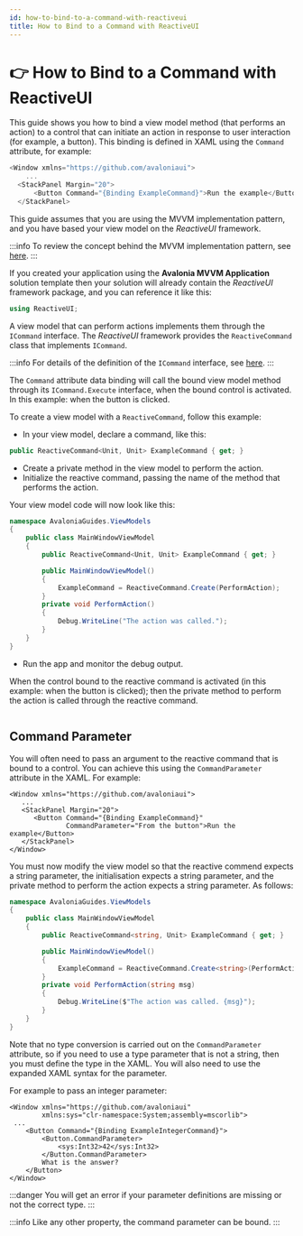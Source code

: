 ```yaml
---
id: how-to-bind-to-a-command-with-reactiveui
title: How to Bind to a Command with ReactiveUI
---
```



# 👉 How to Bind to a Command with ReactiveUI

This guide shows you how to bind a view model method (that performs an action) to a control that can initiate an action in response to user interaction (for example, a button). This binding is defined in XAML using the `Command` attribute, for example:

```csharp
<Window xmlns="https://github.com/avaloniaui">
    ...
  <StackPanel Margin="20">
      <Button Command="{Binding ExampleCommand}">Run the example</Button>
  </StackPanel>
```

This guide assumes that you are using the MVVM implementation pattern, and you have based your view model on the _ReactiveUI_ framework.

:::info
To review the concept behind the MVVM implementation pattern, see [here](../../concepts/the-mvvm-pattern/).&#x20;
:::

If you created your application using the **Avalonia MVVM Application** solution template then your solution will already contain the _ReactiveUI_ framework package, and you can reference it like this:

```csharp
using ReactiveUI;
```

A view model that can perform actions implements them through the `ICommand` interface. The _ReactiveUI_ framework provides the `ReactiveCommand` class that implements `ICommand`.

:::info
For details of the definition of the `ICommand` interface, see [here](https://docs.microsoft.com/en-gb/dotnet/api/system.windows.input.icommand?view=netstandard-2.0).
:::

The `Command` attribute data binding will call the bound view model method through its `ICommand.Execute` interface, when the bound control is activated. In this example: when the button is clicked.

To create a view model with a `ReactiveCommand`, follow this example:

-  In your view model, declare a command, like this:

```csharp
public ReactiveCommand<Unit, Unit> ExampleCommand { get; } 
```

-  Create a private method in the view model to perform the action.
-  Initialize the reactive command, passing the name of the method that performs the action.

Your view model code will now look like this:

```csharp
namespace AvaloniaGuides.ViewModels
{
    public class MainWindowViewModel 
    {
        public ReactiveCommand<Unit, Unit> ExampleCommand { get; }

        public MainWindowViewModel()
        {
            ExampleCommand = ReactiveCommand.Create(PerformAction);
        }
        private void PerformAction()
        {
            Debug.WriteLine("The action was called.");
        }
    }
}
```

-  Run the app and monitor the debug output.

When the control bound to the reactive command is activated (in this example: when the button is clicked); then the private method to perform the action is called through the reactive command.&#x20;

<img src="/img/gitbook-import/assets/command.gif" alt=""/>

## Command Parameter

You will often need to pass an argument to the reactive command that is bound to a control. You can achieve this using the `CommandParameter` attribute in the XAML. For example:

```markup
<Window xmlns="https://github.com/avaloniaui">
   ...
   <StackPanel Margin="20">
      <Button Command="{Binding ExampleCommand}"
              CommandParameter="From the button">Run the example</Button>
   </StackPanel>
</Window>
```

You must now modify the view model so that the reactive commend expects a string parameter, the initialisation expects a string parameter, and the private method to perform the action expects a string parameter. As follows:

```csharp
namespace AvaloniaGuides.ViewModels
{
    public class MainWindowViewModel 
    {
        public ReactiveCommand<string, Unit> ExampleCommand { get; }

        public MainWindowViewModel()
        {
            ExampleCommand = ReactiveCommand.Create<string>(PerformAction);
        }
        private void PerformAction(string msg)
        {
            Debug.WriteLine($"The action was called. {msg}");
        }
    }
}
```

Note that no type conversion is carried out on the `CommandParameter` attribute, so if you need to use a type parameter that is not a string, then you must define the type in the XAML. You will also need to use the expanded XAML syntax for the parameter.&#x20;

For example to pass an integer parameter:

```markup
<Window xmlns="https://github.com/avaloniaui"
        xmlns:sys="clr-namespace:System;assembly=mscorlib">
 ...   
    <Button Command="{Binding ExampleIntegerCommand}">
        <Button.CommandParameter>
            <sys:Int32>42</sys:Int32>
        </Button.CommandParameter>
        What is the answer?
    </Button>
</Window>
```

:::danger
You will get an error if your parameter definitions are missing or not the correct type.
:::

:::info
Like any other property, the command parameter can be bound.
:::
